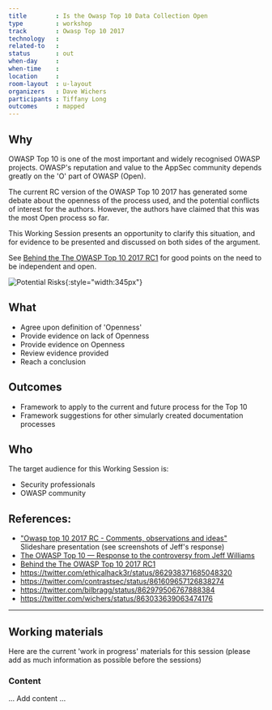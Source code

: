 ```yaml
---
title        : Is the Owasp Top 10 Data Collection Open
type         : workshop
track        : Owasp Top 10 2017
technology   :
related-to   :
status       : out
when-day     :
when-time    :
location     :
room-layout  : u-layout
organizers   : Dave Wichers
participants : Tiffany Long
outcomes     : mapped
---
```


## Why

OWASP Top 10 is one of the most important and widely recognised OWASP projects. OWASP's reputation and value to the AppSec
community depends greatly on the 'O' part of OWASP (Open).

The current RC version of the OWASP Top 10 2017 has generated some debate about the openness of the process used, and the potential conflicts of interest for the authors. However, the authors have claimed that this was the most Open process so far.

This Working Session presents an opportunity to clarify this situation, and for evidence to be presented and discussed on both
sides of the argument.

See [Behind the The OWASP Top 10 2017 RC1](https://medium.com/@JoshCGrossman/behind-the-the-owasp-top-10-2017-rc1-df43236f79ff) for good points on the need to be independent and open.

![Potential Risks](https://cdn-images-1.medium.com/max/1440/1*pVqqjr479FPGgt8xOsVZfw.png){:style="width:345px"}

## What

 - Agree upon definition of 'Openness'
 - Provide evidence on lack of Openness
 - Provide evidence on Openness
 - Review evidence provided
 - Reach a conclusion

## Outcomes

- Framework to apply to the current and future process for the Top 10
- Framework suggestions for other simularly created documentation processes

## Who

The target audience for this Working Session is:

 - Security professionals
 - OWASP community

## References:

 - ["Owasp top 10 2017 RC - Comments, observations and ideas"](https://www.slideshare.net/DinisCruz/owasp-top-10-2017-rc-comments-observations-and-ideas) Slideshare presentation (see screenshots of Jeff's response)
 - [The OWASP Top 10 — Response to the controversy from Jeff Williams](https://medium.com/@JoshCGrossman/the-owasp-top-10-response-to-the-controversy-from-jeff-williams-d080f33ae1f)
 - [Behind the The OWASP Top 10 2017 RC1](https://medium.com/@JoshCGrossman/behind-the-the-owasp-top-10-2017-rc1-df43236f79ff)
 - https://twitter.com/ethicalhack3r/status/862938371685048320
 - https://twitter.com/contrastsec/status/861609657126838274
 - https://twitter.com/bilbragg/status/862979506767888384
 - https://twitter.com/wichers/status/863033639063474176

---

## Working materials

Here are the current 'work in progress' materials for this session (please add as much information as possible before the sessions)

### Content

... Add content ...
